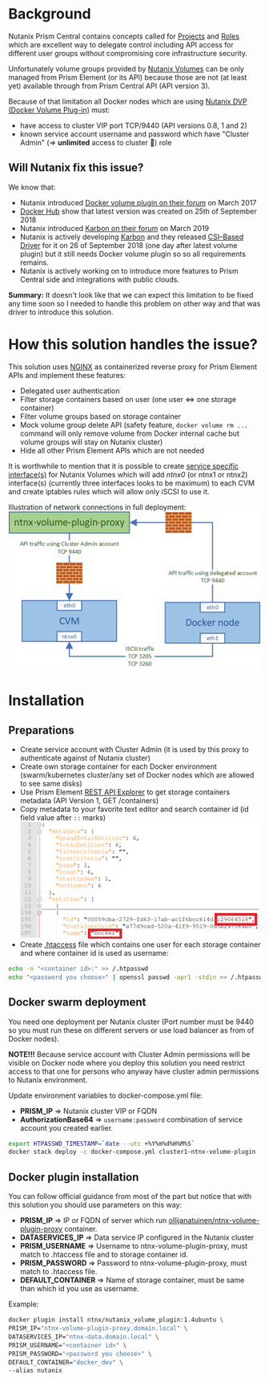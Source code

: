 # Background
Nutanix Prism Central contains concepts called for 
[Projects](https://portal.nutanix.com/page/documents/details?targetId=Prism-Central-Guide-Prism-v5_17:mul-explore-projects-view-pc-r.html)
and [Roles](https://portal.nutanix.com/page/documents/details?targetId=Prism-Central-Guide-Prism-v5_17:mul-explore-roles-view-pc-r.html) 
which are excellent way to delegate control including API access for different user groups without compromising core infrastructure security.

Unfortunately volume groups provided by [Nutanix Volumes](https://www.nutanix.com/products/volumes) can be only managed from Prism Element (or its API) 
because those are not (at least yet) available through from Prism Central API (API version 3).

Because of that limitation all Docker nodes which are using [Nutanix DVP (Docker Volume Plug-in)](https://hub.docker.com/plugins/nutanix-dvp-docker-volume-plug-in) must:
* have access to cluster VIP port TCP/9440 (API versions 0.8, 1 and 2)
* known service account username and password which have "Cluster Admin" (=> **unlimited** access to cluster :grimacing:) role

## Will Nutanix fix this issue?
We know that:
* Nutanix introduced [Docker volume plugin on their forum](https://next.nutanix.com/karbon-kubernetes-service-30/docker-nutanix-container-volume-plug-in-18726) on March 2017
* [Docker Hub](https://hub.docker.com/r/ntnx/nutanix_volume_plugin/tags) show that latest version was created on 25th of September 2018
* Nutanix introduced [Karbon on their forum](https://next.nutanix.com/karbon-kubernetes-service-30/kubernetes-cluster-deployment-with-nutanix-karbon-32001) on March 2019
* Nutanix is actively developing [Karbon](https://www.nutanix.com/products/karbon) and they released [CSI–Based Driver](https://next.nutanix.com/blog-40/nutanix-releases-new-kubernetes-csi-based-driver-30941) for it on 26 of September 2018 (one day after latest volume plugin) but it still needs Docker volume plugin so so all requirements remains.
* Nutanix is actively working on to introduce more features to Prism Central side and integrations with public clouds.

**Summary:** It doesn't look like that we can expect this limitation to be fixed any time soon so I needed to handle this problem on other way and that was driver to introduce this solution.

# How this solution handles the issue?
This solution uses [NGINX](https://www.nginx.com) as containerized reverse proxy for Prism Element APIs and implement these features:
* Delegated user authentication
* Filter storage containers based on user (one user <=> one storage container)
* Filter volume groups based on storage container
* Mock volume group delete API (safety feature, `docker volume rm ...` command will only remove volume from Docker internal cache but volume groups will stay on Nutanix cluster) 
* Hide all other Prism Element APIs which are not needed

It is worthwhile to mention that it is possible to create [service specific interface(s)](https://portal.nutanix.com/page/documents/details?targetId=Nutanix-Security-Guide-v5_17:wc-service-specific-traffic-isolate-t.html) for Nutanix Volumes which will add *ntnx0* (or ntnx1 or ntnx2) interface(s) (currently three interfaces looks to be maximum) to each CVM and create iptables rules which will allow only iSCSI to use it.

Illustration of network connections in full deployment:
![Alt text](https://raw.githubusercontent.com/olljanat/ntnx-volume-plugin-proxy/master/pictures/ntnx-volume-plugin-proxy_networking.png "ntnx-volume-plugin-proxy networking")

# Installation
## Preparations
* Create service account with Cluster Admin (it is used by this proxy to authenticate against of Nutanix cluster)
* Create own storage container for each Docker environment (swarm/kubernetes cluster/any set of Docker nodes which are allowed to see same disks)
* Use Prism Element [REST API Explorer](https://portal.nutanix.com/page/documents/details?targetId=Prism-Element-Data-Protection-Guide-v5_17:man-rest-api-c.html) to get storage containers metadata (API Version 1, GET /containers)
* Copy metadata to your favorite text editor and search container id (id field value after `::` marks)
![Alt text](https://raw.githubusercontent.com/olljanat/ntnx-volume-plugin-proxy/master/pictures/storage-container-metadata.png "Storage Container Metadata")
* Create [.htaccess](https://en.wikipedia.org/wiki/.htaccess) file which contains one user for each storage container and where container id is used as username:
```bash
echo -n "<container id>:" >> /.htpasswd
echo "<password you choose>" | openssl passwd -apr1 -stdin >> /.htpasswd
```

## Docker swarm deployment
You need one deployment per Nutanix cluster (Port number must be 9440 so you must run these on different servers or use load balancer as from of Docker nodes).

**NOTE!!!** Because service account with Cluster Admin permissions will be visible on Docker node where you deploy this solution you need restrict access to that one for persons who anyway have cluster admin permissions to Nutanix environment.

Update environment variables to docker-compose.yml file:
* **PRISM_IP** => Nutanix cluster VIP or FQDN
* **AuthorizationBase64** => `username:password` combination of service account you created earlier.
```bash
export HTPASSWD_TIMESTAMP=`date --utc +%Y%m%d%H%M%S`
docker stack deploy -c docker-compose.yml cluster1-ntnx-volume-plugin
```

## Docker plugin installation
You can follow official guidance from most of the part but notice that with this solution you should use parameters on this way:
* **PRISM_IP** => IP or FQDN of server which run [ollijanatuinen/ntnx-volume-plugin-proxy](https://hub.docker.com/r/ollijanatuinen/ntnx-volume-plugin-proxy) container.
* **DATASERVICES_IP** => Data service IP configured in the Nutanix cluster
* **PRISM_USERNAME** => Username to ntnx-volume-plugin-proxy, must match to .htaccess file and to storage container id.
* **PRISM_PASSWORD** => Password to ntnx-volume-plugin-proxy, must match to .htaccess file.
* **DEFAULT_CONTAINER** => Name of storage container, must be same than which id you use as username.

Example:
```bash
docker plugin install ntnx/nutanix_volume_plugin:1.4ubuntu \
PRISM_IP="ntnx-volume-plugin-proxy.domain.local" \
DATASERVICES_IP="ntnx-data.domain.local" \
PRISM_USERNAME="<container id>" \
PRISM_PASSWORD="<password you choose>" \
DEFAULT_CONTAINER="docker_dev" \
--alias nutanix
```
